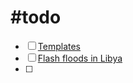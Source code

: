 # #todo 
- [ ] [Templates](https://help.obsidian.md/Plugins/Templates)
- [ ] [Flash floods in Libya](https://www.thehindu.com/news/international/libyan-city-buries-several-people-killed-in-devastating-floods-as-thousands-of-people-reported-missing/article67299175.ece)
- [ ] 